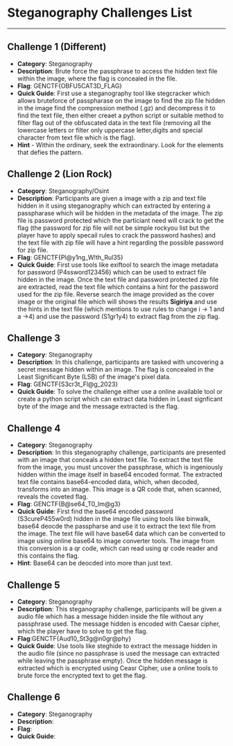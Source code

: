 # Steganography Challenges List
****

## Challenge 1 (Different)
  - **Category**: Steganography
  - **Description**: Brute force the passphrase to access the hidden text file within the image, where the flag is concealed in the file.
  - **Flag**: GENCTF{OBFU5CAT3D_FLAG}
  - **Quick Guide**: First use a steganography tool like stegcracker which allows bruteforce of passpharase on the image to find the zip file hidden in the image find the compression method (.gz) and decompress it to find the text file, then either creaet a python script or suitable method to filter flag out of the obfuscated data in the text file (removing all the lowercase letters or filter only uppercase letter,digits and special character from text file which is the flag).
  - **Hint** - Within the ordinary, seek the extraordinary. Look for the elements that defies the pattern.

## Challenge 2 (Lion Rock)
  - **Category**: Steganography/Osint
  - **Description**: Participants are given a image with a zip and text file hidden in it using steganography which can extracted by entering a passpharase which will be hidden in the metadata of the image. The zip file is password protected which the particiant need will crack to get the flag (the password for zip file will not be simple rockyou list but the player have to apply specail rules to crack the password hashes) and the text file with zip file will have a hint regarding the possible password for zip file.
  - **Flag**: GENCTF{Pl@y1ng_W!th_Rul35}
  - **Quick Guide**: First use tools like exiftool to search the image metadata for password (P4ssword123456) which can be used to extract file hidden in the image. Once the text file and password protected zip file are extracted, read the text file which contains a hint for the password used for the zip file. Reverse search the image provided as the cover image or the original file which will shows the results **Sigiriya** and use the hints in the text file (which mentions to use rules to change i -> 1 and a ->4) and use the password (S1gr1y4) to extract flag from the zip flag.
    
## Challenge 3 
  - **Category**: Steganography
  - **Description**: In this challenge, participants are tasked with uncovering a secret message hidden within an image. The flag is concealed in the Least Significant Byte (LSB) of the image's pixel data.
  - **Flag**: GENCTF{S3cr3t_Fl@g_2023}
  - **Quick Guide**: To solve the challenge either use a online available tool or create a python script which can extract data hidden in Least signficant byte of the image and the message extracted is the flag.

## Challenge 4
  - **Category**: Steganography
  - **Description**: In this steganography challenge, participants are presented with an image that conceals a hidden text file. To extract the text file from the image, you must uncover the passphrase, which is ingeniously hidden within the image itself in base64 encoded format. The extracted text file contains base64-encoded data, which, when decoded, transforms into an image. This image is a QR code that, when scanned, reveals the coveted flag.
  - **Flag**: GENCTF{B@se64_T0_Im@g3}
  - **Quick Guide**: First find the base64 encoded password (S3cureP455w0rd) hidden in the image file using tools like binwalk, base64 deocde the passpharse and use it to extract the text file from the image. The text file will have base64 data which can be converted to image using online base64 to image converter tools. The image from this conversion is a qr code, which can read using qr code reader and this contains the flag.
  - **Hint**: Base64 can be deocded into more than just text.

## Challenge 5
  - **Category**: Steganography
  - **Description**: This steganography challenge, participants will be given a audio file which has a message hidden inside the file without any passphrase used. The message hidden is encoded with Caesar cipher, which the player have to solve to get the flag.
  - **Flag**:GENCTF{Aud10_St3g@n0gr@phy}
  - **Quick Guide**: Use tools like steghide to extract the message hidden in the audio file (since no passphrase is used the message can extracted while leaving the passphrase empty). Once the hidden message is extracted which is encrypted using Ceasr Cipher, use a online tools to brute force the encrypted text to get the flag.

## Challenge 6
  - **Category**: Steganography
  - **Description**: 
  - **Flag**: 
  - **Quick Guide**: 


